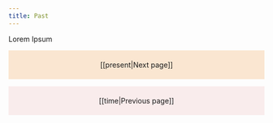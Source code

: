 ```yaml
---
title: Past
---
```

Lorem Ipsum

<p style="text-align: center; background-color: #fae6d1; padding: 20px">[[present|Next page]]</p>
<p style="text-align: center; background-color: #f9ecec; padding: 20px">[[time|Previous page]]</p>
